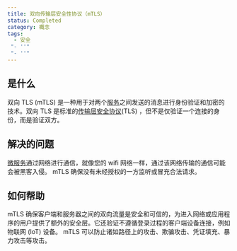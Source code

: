 ```yaml
---
title: 双向传输层安全性协议（mTLS）
status: Completed
category: 概念
tags:
  - 安全
 "- ''"
 "- ''"
---
```


## 是什么

双向 TLS (mTLS) 是一种用于对两个[服务](/service/)之间发送的消息进行身份验证和加密的技术。双向 TLS 是标准的[传输层安全协议](/transport-layer-security/)(TLS) ，但不是仅验证一个连接的身份，而是验证双方。

## 解决的问题

[微服务](/microservices/)通过网络进行通信，就像您的 wifi 网络一样，通过该网络传输的通信可能会被黑客入侵。 mTLS 确保没有未经授权的一方监听或冒充合法请求。

## 如何帮助

mTLS 确保客户端和服务器之间的双向流量是安全和可信的，为进入网络或应用程序的用户提供了额外的安全层。它还验证不遵循登录过程的客户端设备连接，例如物联网 (IoT) 设备。 mTLS 可以防止诸如路径上的攻击、欺骗攻击、凭证填充、暴力攻击等攻击。
